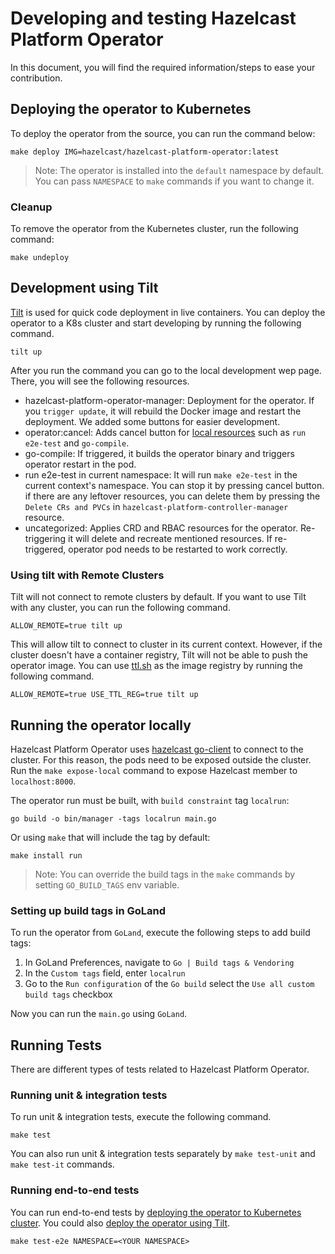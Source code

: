# Developing and testing Hazelcast Platform Operator

In this document, you will find the required information/steps to ease your contribution.

## Deploying the operator to Kubernetes

To deploy the operator from the source, you can run the command below:

```shell
make deploy IMG=hazelcast/hazelcast-platform-operator:latest
```

> Note: The operator is installed into the `default` namespace by default. You can pass `NAMESPACE` to `make` commands if you want to change it.

### Cleanup

To remove the operator from the Kubernetes cluster, run the following command:

```shell
make undeploy
```

## Development using Tilt

[Tilt](https://tilt.dev/) is used for quick code deployment in live containers. You can deploy the operator to a K8s cluster and start developing by running the following command. 

```shell
tilt up
```

After you run the command you can go to the local development wep page. There, you will see the following resources.

- hazelcast-platform-operator-manager: Deployment for the operator. If you `trigger update`, it will rebuild the Docker image and restart the deployment. We added some buttons for easier development.
- operator:cancel: Adds cancel button for [local resources](https://docs.tilt.dev/api.html#api.local_resource) such as `run e2e-test` and `go-compile`.
- go-compile: If triggered, it builds the operator binary and triggers operator restart in the pod.
- run e2e-test in current namespace: It will run `make e2e-test` in the current context's namespace. You can stop it by pressing cancel button. if there are any leftover resources, you can delete them by pressing the `Delete CRs and PVCs` in `hazelcast-platform-controller-manager` resource. 
- uncategorized: Applies CRD and RBAC resources for the operator. Re-triggering it will delete and recreate mentioned resources. If re-triggered, operator pod needs to be restarted to work correctly.

### Using tilt with Remote Clusters

Tilt will not connect to remote clusters by default. If you want to use Tilt with any cluster, you can run the following command.

```
ALLOW_REMOTE=true tilt up
```

This will allow tilt to connect to cluster in its current context. However, if the cluster doesn't have a container registry, Tilt will not be able to push the operator image. You can use [ttl.sh](https://ttl.sh/) as the image registry by running the following command.

```shell
ALLOW_REMOTE=true USE_TTL_REG=true tilt up
```

## Running the operator locally

Hazelcast Platform Operator uses [hazelcast go-client](https://github.com/hazelcast/hazelcast-go-client) to connect to the cluster. For this reason, the pods need to be
exposed outside the cluster. Run the `make expose-local` command to expose Hazelcast member to `localhost:8000`.

The operator run must be built, with `build constraint` tag `localrun`:

```shell
go build -o bin/manager -tags localrun main.go
```

Or using `make` that will include the tag by default:

```shell
make install run
```

> Note: You can override the build tags in the `make` commands by setting `GO_BUILD_TAGS` env variable.

### Setting up build tags in GoLand

To run the operator from `GoLand`, execute the following steps to add build tags:

1. In GoLand Preferences, navigate to `Go | Build tags & Vendoring`
2. In the `Custom tags` field, enter `localrun`
3. Go to the `Run configuration` of the `Go build` select the `Use all custom build tags` checkbox

Now you can run the `main.go` using `GoLand`.

## Running Tests

There are different types of tests related to Hazelcast Platform Operator. 

### Running unit & integration tests

To run unit & integration tests, execute the following command.

```shell
make test
```

You can also run unit & integration tests separately by `make test-unit` and `make test-it` commands.

### Running end-to-end tests

You can run end-to-end tests by [deploying the operator to Kubernetes cluster](#deploying-the-operator-to-kubernetes). You could also [deploy the operator using Tilt](#development-using-tilt). 

```shell
make test-e2e NAMESPACE=<YOUR NAMESPACE>
```